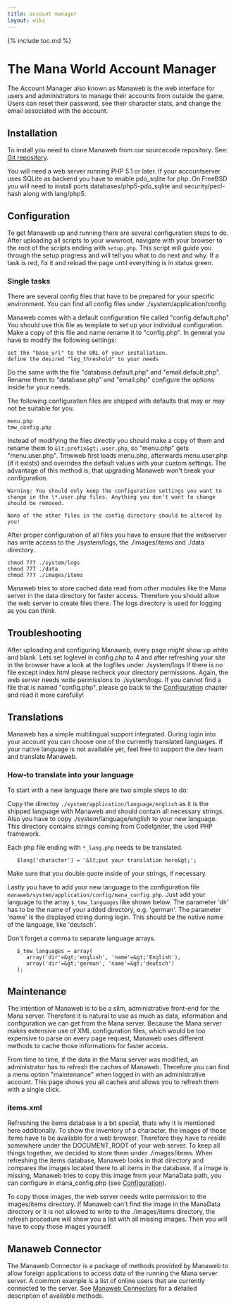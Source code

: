 ```yaml
---
title: account manager
layout: wiki
---
```

{% include toc.md %}
#  The Mana World Account Manager

The Account Manager also known as Manaweb is the web interface for users and administrators to manage their accounts from outside the game. Users can reset their password, see their character stats, and change the email associated with the account.

##  Installation

To install you need to clone Manaweb from our sourcecode repository. See: [Git repository](git_repository.html).

You will need a web server running PHP 5.1 or later. If your accountserver uses SQLite as backend you have to enable pdo_sqlite for php.
On FreeBSD you will need to install ports databases/php5-pdo_sqlite and security/pecl-hash along with lang/php5.

##  Configuration

To get Manaweb up and running there are several configuration steps to do. After uploading all scripts to your wwwroot, navigate with your browser to the root of the scripts ending with `setup.php`. This script will guide you through the setup progress and will tell you what to do next and why. If a task is red, fix it and reload the page until everything is in status green.

###  Single tasks

There are several config files that have to be prepared for your specific environment. You can find all config files under ./system/application/config

Manaweb comes with a default configuration file called "config.default.php" You should use this file as template to set up your individual configuration. Make a copy of this file and name rename it to "config.php". In general you have to modify the following settings:

    set the "base_url" to the URL of your installation.
    define the desired "log_threshold" to your needs

Do the same with the file "database.default.php" and "email.default.php". Rename them to "database.php" and "email.php" configure the options inside for your needs.

The following configuration files are shipped with defaults that may or may not be suitable for you.

    menu.php
    tmw_config.php

Instead of modifying the files directly you should make a copy of them and rename them to `&lt;prefix&gt;.user.php`, so "menu.php" gets "menu.user.php". Tmwweb first loads menu.php, afterwards menu.user.php (if it exists) and overrides the default values with your custom settings. The advantage of this method is, that upgrading Manaweb won't break your configuration.

`Warning: You should only keep the configuration settings you want to change in the \*.user.php files. Anything you don't want to change should be removed.`

`None of the other files in the config directory should be altered by you!`

After proper configuration of all files you have to ensure that the webserver has write access to the ./system/logs, the ./images/items and ./data directory.

    chmod 777 ./system/logs
    chmod 777 ./data
    chmod 777 ./images/items

Manaweb tries to store cached data read from other modules like the Mana server in the data directory for faster access. Therefore you should allow the web server to create files there. The logs directory is used for logging as you can think.

##  Troubleshooting

After uploading and configuring Manaweb, every page might show up white and blank. Lets set loglevel in config.php to 4 and after refreshing your site in the browser have a look at the logfiles under ./system/logs
If there is no file except index.html please recheck your directory permissions. Again, the web server needs write permissions to ./system/logs. If you cannot find a file that is named "config.php", please go back to the [Configuration](#configuration) chapter and read it more carefully!

##  Translations

Manaweb has a simple multilingual support integrated. During login into your account you can choose one of the currently translated languages. If your native language is not available yet, feel free to support the dev team and translate Manaweb.

###  How-to translate into your language
To start with a new language there are two simple steps to do:


Copy the directoy `./system/application/language/english` as it is the shipped language with Manaweb and should contain all necessary strings. Also you have to copy ./system/language/english to your new language. This directory contains strings coming from CodeIgniter, the used PHP framework.

Each php file ending with `*_lang.php` needs to be translated.

       $lang['character'] = '&lt;put your translation here&gt;';

Make sure that you double quote inside of your strings, if necessary.


Lastly you have to add your new language to the configuration file `manaweb/system/application/config/mana_config.php`. Just add your language to the array `$_tmw_languages` like shown below. The parameter 'dir' has to be the name of your added directory, e.g. 'german'. The parameter 'name' is the displayed string during login. This should be the native name of the language, like 'deutsch'.

Don't forget a comma to separate language arrays.

       $_tmw_languages = array(
          array('dir'=&gt;'english', 'name'=&gt;'English'),
          array('dir'=&gt;'german', 'name'=&gt;'deutsch')
       );

##  Maintenance

The intention of Manaweb is to be a slim, administrative front-end for the Mana server. Therefore it is natural to use as much as data, information and configuration we can get from the Mana server. Because the Mana server makes extensive use of XML configuration files, which would be too expensive to parse on every page request, Manaweb uses different methods to cache those informations for faster access.

From time to time, if the data in the Mana server was modified, an administrator has to refresh the caches of Manaweb. Therefore you can find a menu option "maintenance" when logged in with an administrative account. This page shows you all caches and allows you to refresh them with a single click.

###  items.xml

Refreshing the items database is a bit special, thats why it is mentioned here additionally.
To show the inventory of a character, the images of those items have to be available for a web browser. Therefore they have to reside somewhere under the DOCUMENT_ROOT of your web server. To keep all things together, we decided to store them under ./images/items. When refreshing the items database, Manaweb looks in that directory and compares the images located there to all items in the database. If a image is missing, Manaweb tries to copy this image from your ManaData path, you can configure in mana_config.php (see [Configuration](#configuration)).

To copy those images, the web server needs write permission to the images/items directory. If Manaweb can't find the image in the ManaData directory or it is not allowed to write to the ./images/items directory, the refresh procedure will show you a list with all missing images. Then you will have to copy those images yourself.


##  Manaweb Connector

The Manaweb Connector is a package of methods provided by Manaweb to allow foreign applications to access data of the running the Mana server server. A common example is a list of online users that are currently connected to the server. See [Manaweb Connectors](manaweb_connectors.html) for a detailed description of available methods.
